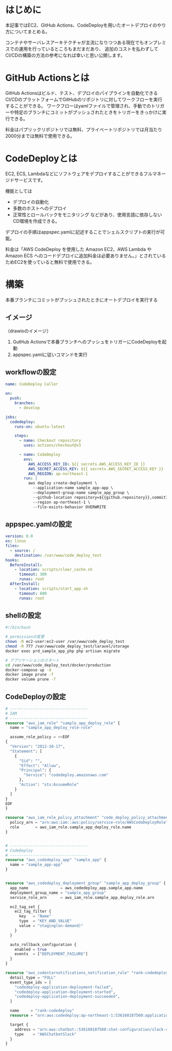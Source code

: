 # はじめに

本記事ではEC2、GitHub Actions、CodeDeployを用いたオートデプロイのやり方についてまとめる。

コンテナやサーバレスアーキテクチャが主流になりつつある現在でもオンプレミスでの運用を行っているところもまだまだあり、
追加のコストを払わずしてCI/CDの構築の方法の参考になれば幸いと思い公開します。

# GitHub Actionsとは

GitHub Actionsはビルド、テスト、デプロイのパイプラインを自動化できるCI/CDのプラットフォームでGitHubのリポジトリに対してワークフローを実行することができる。
ワークフローはyamlファイルで管理され、手動でのトリガーや特定のブランチにコミットがプッシュされたときをトリガーをきっかけに実行できる。

料金はパプリックリポジトリでは無料、プライベートリポジトリでは月当たり2000分までは無料で使用できる。

# CodeDeployとは

EC2, ECS, Lambdaなどにソフトウェアをデプロイすることができるフルマネージドサービスです。

機能としては
- デプロイの自動化
- 多数のホストへのデプロイ
- 正常性とロールバックをモニタリング
などがあり、使用言語に依存しないCD環境を作成できる。

デプロイの手順はappspec.yamlに記述することでシェルスクリプトの実行が可能。

料金は「AWS CodeDeploy を使用した Amazon EC2、AWS Lambda や Amazon ECS へのコードデプロイに追加料金は必要ありません。」とされているためEC2を使っていると無料で使用できる。


# 構築

本番ブランチにコミットがプッシュされたときにオートデプロイを実行する

## イメージ

（drawioのイメージ）

1. GutHub Actionsで本番ブランチへのプッシュをトリガーにCodeDeployを起動
1. appspec.yamlに従いコマンドを実行

## workflowの設定

```yaml
name: CodeDeploy Caller

on:
  push:
    branches:
      - develop

jobs:
  codedeploy:
    runs-on: ubuntu-latest

    steps:
      - name: Checkout repository
        uses: actions/checkout@v3

      - name: CodeDeploy
        env:
          AWS_ACCESS_KEY_ID: ${{ secrets.AWS_ACCESS_KEY_ID }}
          AWS_SECRET_ACCESS_KEY: ${{ secrets.AWS_SECRET_ACCESS_KEY }}
          AWS_REGION: ap-northeast-1
        run: |
          aws deploy create-deployment \
            --application-name sample_app-app \
            --deployment-group-name sample_app_group \
            --github-location repository=${{github.repository}},commitId=${{github.sha}} \
            --region ap-northeast-1 \
            --file-exists-behavior OVERWRITE

```

## appspec.yamlの設定

```yaml
version: 0.0
os: linux
files:
  - source: /
    destination: /var/www/code_deploy_test
hooks:
  BeforeInstall:
    - location: scripts/clear_cache.sh
      timeout: 300
      runas: root
  AfterInstall:
    - location: scripts/start_app.sh
      timeout: 600
      runas: root
```

## shellの設定

```sh:scripts/start_app.sh
#!/bin/bash

# permissionの変更
chown -R ec2-user:ec2-user /var/www/code_deploy_test
chmod -R 777 /var/www/code_deploy_test/laravel/storage
docker exec prd_sample_app_php php artisan migrate

# アプリケーションのスタート
cd /var/www/code_deploy_test/docker/production
docker-compose up -d
docker image prune -f
docker volume prune -f
```

## CodeDeployの設定
```terraform:main.tf
# ----------------------------------
# IAM
# ----------------------------------
resource "aws_iam_role" "sample_app_deploy_role" {
  name = "sample_app_deploy_role-role"

  assume_role_policy = <<EOF
{
  "Version": "2012-10-17",
  "Statement": [
    {
      "Sid": "",
      "Effect": "Allow",
      "Principal": {
        "Service": "codedeploy.amazonaws.com"
      },
      "Action": "sts:AssumeRole"
    }
  ]
}
EOF
}

resource "aws_iam_role_policy_attachment" "code_deploy_policy_attachments" {
  policy_arn = "arn:aws:iam::aws:policy/service-role/AWSCodeDeployRole"
  role       = aws_iam_role.sample_app_deploy_role.name
}


# ----------------------------------
# CodeDeploy
# ----------------------------------
resource "aws_codedeploy_app" "sample_app" {
  name = "sample_app-app"
}


resource "aws_codedeploy_deployment_group" "sample_app_deploy_group" {
  app_name              = aws_codedeploy_app.sample_app.name
  deployment_group_name = "sample_app_group"
  service_role_arn      = aws_iam_role.sample_app_deploy_role.arn

  ec2_tag_set {
    ec2_tag_filter {
      key   = "Name"
      type  = "KEY_AND_VALUE"
      value = "staging(on-demand)"
    }
  }

  auto_rollback_configuration {
    enabled = true
    events  = ["DEPLOYMENT_FAILURE"]
  }
}

resource "aws_codestarnotifications_notification_rule" "rank-codedeploy" {
  detail_type = "FULL"
  event_type_ids = [
    "codedeploy-application-deployment-failed",
    "codedeploy-application-deployment-started",
    "codedeploy-application-deployment-succeeded",
  ]

  name     = "rank-codedeploy"
  resource = "arn:aws:codedeploy:ap-northeast-1:536168187560:application:sample_app-app"

  target {
    address = "arn:aws:chatbot::536168187560:chat-configuration/slack-channel/codedeploy"
    type    = "AWSChatbotSlack"
  }
}
```
